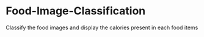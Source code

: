 # Food-Image-Classification
Classify the food images and display the calories present in each food items
